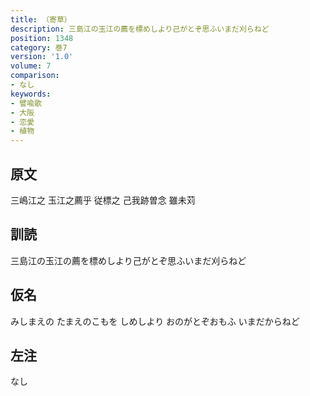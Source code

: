 ```yaml
---
title: （寄草）
description: 三島江の玉江の薦を標めしより己がとぞ思ふいまだ刈らねど
position: 1348
category: 巻7
version: '1.0'
volume: 7
comparison:
- なし
keywords:
- 譬喩歌
- 大阪
- 恋愛
- 植物
---
```


## 原文

三嶋江之 玉江之薦乎 従標之 己我跡曽念 雖未苅

## 訓読

三島江の玉江の薦を標めしより己がとぞ思ふいまだ刈らねど

## 仮名

みしまえの たまえのこもを しめしより おのがとぞおもふ いまだからねど

## 左注

なし
